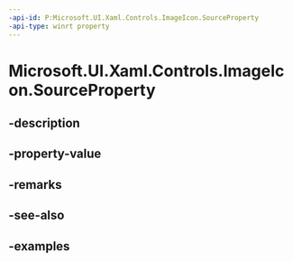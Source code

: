 ```yaml
---
-api-id: P:Microsoft.UI.Xaml.Controls.ImageIcon.SourceProperty
-api-type: winrt property
---
```


# Microsoft.UI.Xaml.Controls.ImageIcon.SourceProperty

<!--
public static Windows.UI.Xaml.DependencyProperty SourceProperty { get; }
-->


## -description

## -property-value

## -remarks

## -see-also

## -examples


